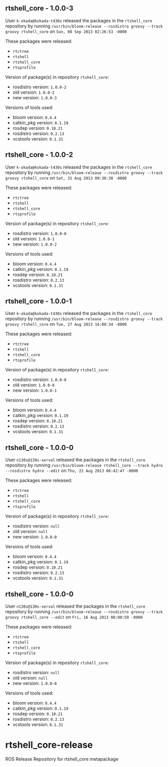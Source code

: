 ## rtshell_core - 1.0.0-3

User `k-okada@kokada-t430s` released the packages in the `rtshell_core` repository by running `/usr/bin/bloom-release --rosdistro groovy --track groovy rtshell_core` on `Sun, 08 Sep 2013 02:26:53 -0000`

These packages were released:
- `rtctree`
- `rtshell`
- `rtshell_core`
- `rtsprofile`

Version of package(s) in repository `rtshell_core`:
- rosdistro version: `1.0.0-2`
- old version: `1.0.0-2`
- new version: `1.0.0-3`

Versions of tools used:
- bloom version: `0.4.4`
- catkin_pkg version: `0.1.19`
- rosdep version: `0.10.21`
- rosdistro version: `0.2.13`
- vcstools version: `0.1.31`


## rtshell_core - 1.0.0-2

User `k-okada@kokada-t430s` released the packages in the `rtshell_core` repository by running `/usr/bin/bloom-release --rosdistro groovy --track groovy rtshell_core` on `Sat, 31 Aug 2013 09:30:38 -0000`

These packages were released:
- `rtctree`
- `rtshell`
- `rtshell_core`
- `rtsprofile`

Version of package(s) in repository `rtshell_core`:
- rosdistro version: `1.0.0-0`
- old version: `1.0.0-1`
- new version: `1.0.0-2`

Versions of tools used:
- bloom version: `0.4.4`
- catkin_pkg version: `0.1.19`
- rosdep version: `0.10.21`
- rosdistro version: `0.2.13`
- vcstools version: `0.1.31`


## rtshell_core - 1.0.0-1

User `k-okada@kokada-t430s` released the packages in the `rtshell_core` repository by running `/usr/bin/bloom-release --rosdistro groovy --track groovy rtshell_core` on `Tue, 27 Aug 2013 16:08:34 -0000`

These packages were released:
- `rtctree`
- `rtshell`
- `rtshell_core`
- `rtsprofile`

Version of package(s) in repository `rtshell_core`:
- rosdistro version: `1.0.0-0`
- old version: `1.0.0-0`
- new version: `1.0.0-1`

Versions of tools used:
- bloom version: `0.4.4`
- catkin_pkg version: `0.1.19`
- rosdep version: `0.10.21`
- rosdistro version: `0.2.13`
- vcstools version: `0.1.31`


## rtshell_core - 1.0.0-0

User `n130s@130s-serval` released the packages in the `rtshell_core` repository by running `/usr/bin/bloom-release rtshell_core --track hydro --rosdistro hydro --edit` on `Thu, 22 Aug 2013 06:42:47 -0000`

These packages were released:
- `rtctree`
- `rtshell`
- `rtshell_core`
- `rtsprofile`

Version of package(s) in repository `rtshell_core`:
- rosdistro version: `null`
- old version: `null`
- new version: `1.0.0-0`

Versions of tools used:
- bloom version: `0.4.4`
- catkin_pkg version: `0.1.19`
- rosdep version: `0.10.21`
- rosdistro version: `0.2.13`
- vcstools version: `0.1.31`


## rtshell_core - 1.0.0-0

User `n130s@130s-serval` released the packages in the `rtshell_core` repository by running `/usr/bin/bloom-release --rosdistro groovy --track groovy rtshell_core --edit` on `Fri, 16 Aug 2013 08:00:50 -0000`

These packages were released:
- `rtctree`
- `rtshell`
- `rtshell_core`
- `rtsprofile`

Version of package(s) in repository `rtshell_core`:
- rosdistro version: `null`
- old version: `null`
- new version: `1.0.0-0`

Versions of tools used:
- bloom version: `0.4.4`
- catkin_pkg version: `0.1.19`
- rosdep version: `0.10.21`
- rosdistro version: `0.2.13`
- vcstools version: `0.1.31`


rtshell_core-release
====================

ROS Release Repository for rtshell_core metapackage
